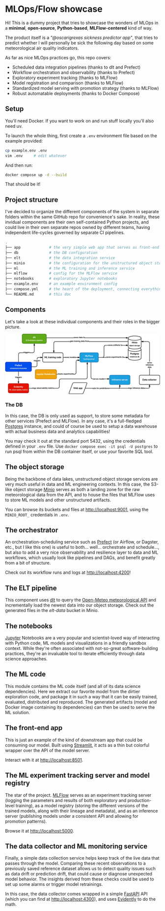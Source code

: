 # MLOps/Flow showcase

Hi! This is a dummy project that tries to showcase the wonders of MLOps in a **minimal**, **open-source**, **Python-based**, **MLFlow-centered** kind of way.

The product itself is a *"@oscarigrexas sickness predictor app"*, that tries to predict whether I will personally be sick the following day based on some meteorological air quality indicators.

As far as nice MLOps practices go, this repo covers:
- Scheduled data integration pipelines (thanks to dlt and Prefect)
- Workflow orchestration and observability (thanks to Prefect)
- Exploratory experiment tracking (thanks to MLFlow)
- Model registration and comparison (thanks to MLFlow)
- Standardized model serving with promotion strategy (thanks to MLFlow)
- Robust automatable deployments (thanks to Docker Compose)

## Setup
You'll need Docker.
If you want to work on and run stuff locally you'll also need uv.

To launch the whole thing, first create a `.env` environment file based on the example provided:
```bash
cp example.env .env
vim .env     # edit whatever
```

And then run:
```bash
docker compose up -d --build
```

That should be it!

## Project structure
I've decided to organize the different components of the system in separate folders within the same GitHub repo for convenience's sake.
In reality, these invidual components are their own self-contained Python projects, and could live in their own separate repos owned by different teams, having independent life-cycles governed by separate CI pipelines.

```bash
.
├── app             # the very simple web app that serves as front-end
├── db              # the DB configuration
├── elt             # the data integration service
├── minio           # the configuration for the unstructured object storage
├── ml              # the ML training and inference service
├── mlflow          # config for the MLFlow service
├── notebooks       # exploratory Jupyter notebooks
├── example.env     # an example environment config
├── compose.yml     # the heart of the deployment, connecting everything together
└── README.md       # this doc
```

## Components
Let's take a look at these individual components and their roles in the bigger picture.

![Architecture diagram of the system](img/arch.jpg)

### The DB
In this case, the DB is only used as support, to store some metadata for other services (Prefect and MLFlow). In any case, it's a full-fledged [Postgres](https://www.postgresql.org/docs/) instance, and could of course be used to setup a data warehouse with actual business data and analytics capabilities!

You may check it out at the standard port 5432, using the credentials defined in your `.env` file. Use `docker compose exec -it psql -U postgres` to run psql from within the DB container itself, or use your favorite SQL tool.

## The object storage
Being the backbone of data lakes, unstructured object storage services are very much useful in data and ML engineering contexts. In this case, the S3-like object storage [Minio](https://min.io/docs/minio/container/index.html) serves as both a landing zone for the raw meteorological data from the API, and to house the files that MLFlow uses to store ML models and other unstructured artifacts.

You can browse its buckets and files at [http://localhost:9001](http://localhost:9001), using the `MINIO_ROOT_` credentials in `.env`.

## The orchestrator
An orchestration-scheduling service such as [Prefect](https://docs.prefect.io/v3/get-started/index) (or Airflow, or Dagster, etc., but I like this one) is useful to both... well... orchestrate and schedule..., but also to add a very nice observability and resilience layer to data and ML workflows, which usually look like pipelines and DAGs, and benefit greatly from a bit of structure.

Check out its workflow runs and logs at [http://localhost:4200](http://localhost:4200)!

## The ELT pipeline
This component uses [dlt](https://dlthub.com/) to query the [Open-Meteo meteorological API](https://open-meteo.com/en/docs/air-quality-api) and incrementally load the newest data into our object storage. Check out the generated files in the *elt-data* bucket in Minio.

## The notebooks
[Jupyter](https://jupyter.org/) Notebooks are a very popular and scientist-loved way of interacting with Python code, ML models and visualizations in a friendly sandbox context. While they're often associated with not-so-great software-building practices, they're an invaluable tool to iterate efficiently through data science approaches.

## The ML code
This module contains the ML code itself (and all of its data science dependencies). Here we extract our favorite model from the dirtier exploration code, and package it in such a way that it can be easily trained, evaluated, distributed and reproduced. The generated artifacts (model and Docker image containing its dependencies) can then be used to serve the ML solution.

## The front-end app
This is just an example of the kind of downstream app that could be consuming our model. Built using [Streamlit](https://docs.streamlit.io/), it acts as a thin but colorful wrapper over the API of the model server.

Interact with it at [http://localhost:8501](http://localhost:8501).

## The ML experiment tracking server and model registry
The star of the project. [MLFlow](https://mlflow.org/docs/latest/index.html) serves as an experiment tracking server (logging the parameters and results of both exploratory and production-level training), as a model registry (storing the different versions of the trained models, along with their lineage and metadata), and as an inference server (publishing models under a consistent API and allowing for promotion patterns).

Browse it at [http://localhost:5000](http://localhost:5000).

## The data collector and ML monitoring service
Finally, a simple data collection service helps keep track of the live data that passes through the model. Comparing these recent observations to a previously saved reference dataset allows us to detect quality issues such as data drift or prediction drift, that could cause or diagnose unexpected model behavior. The insights derived from these checks could be used to set up some alarms or trigger model retrainings.

In this case, the data collector comes wrapped in a simple [FastAPI](https://fastapi.tiangolo.com/) API (which you can find at [http://localhost:4300](http://localhost:4300)), and uses [Evidently](https://docs.evidentlyai.com/) to do the math.